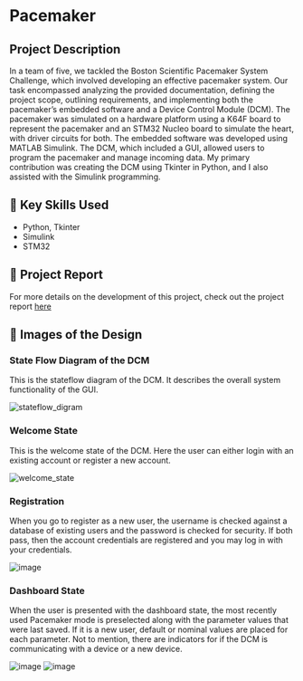 # Pacemaker

## Project Description
In a team of five, we tackled the Boston Scientific Pacemaker System Challenge, which involved developing an effective pacemaker system. Our task encompassed analyzing the provided documentation, defining the project scope, outlining requirements, and implementing both the pacemaker’s embedded software and a Device Control Module (DCM). The pacemaker was simulated on a hardware platform using a K64F board to represent the pacemaker and an STM32 Nucleo board to simulate the heart, with driver circuits for both. The embedded software was developed using MATLAB Simulink. The DCM, which included a GUI, allowed users to program the pacemaker and manage incoming data. My primary contribution was creating the DCM using Tkinter in Python, and I also assisted with the Simulink programming.

## 🔨 Key Skills Used
* Python, Tkinter
* Simulink
* STM32

## 📝 Project Report

For more details on the development of this project, check out the project report [here](https://docs.google.com/document/d/1jzq7RfOgnktOJMuyjjTxeRuv2VOisj7cmwxx3PNMcqw/edit?usp=sharing)

## 📸 Images of the Design

### State Flow Diagram of the DCM

This is the stateflow diagram of the DCM. It describes the overall system functionality of the GUI.

![stateflow_digram](https://github.com/user-attachments/assets/18d26ff2-9eda-4cf2-86c7-63d4ca54d950)

### Welcome State

This is the welcome state of the DCM. Here the user can either login with an existing account or register a new account. 

![welcome_state](https://github.com/user-attachments/assets/558d5de9-d063-432d-a5bd-7d439f28ccfc)

### Registration

When you go to register as a new user, the username is checked against a database of existing users and the password is checked for security. If both pass, then the account credentials are registered and you may log in with your credentials.

![image](https://github.com/user-attachments/assets/10d89a5f-0a28-4169-bfd6-7c568db9d5ea)

### Dashboard State

When the user is presented with the dashboard state, the most recently used Pacemaker mode is preselected along with the parameter values that were last saved. If it is a new user, default or nominal values are placed for each parameter. Not to mention, there are indicators for if the DCM is communicating with a device or a new device.

![image](https://github.com/user-attachments/assets/7b30d749-e7ab-46a5-a9ad-501c68c8e618)
![image](https://github.com/user-attachments/assets/91940759-7aad-4139-9a9d-2813ca340f3f)


